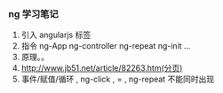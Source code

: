 ### ng 学习笔记
1. 引入 angularjs 标签
2. 指令 ng-App ng-controller ng-repeat ng-init ...
3. 原理。。
4. http://www.jb51.net/article/82263.htm(分页)
5.  事件/赋值/循环 , ng-click , = , ng-repeat 不能同时出现
